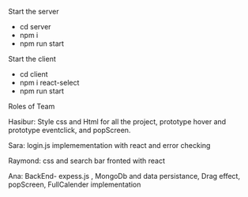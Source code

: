 Start the server
* cd server
* npm i
* npm run start

Start the client
* cd client
* npm i react-select
* npm run start


Roles of Team

Hasibur: Style css and Html for all the project, prototype hover and prototype eventclick, and popScreen. 

Sara: login.js implemementation with react and error checking
 
Raymond: css and search bar fronted with react

Ana: BackEnd- expess.js , MongoDb and data persistance, Drag effect, popScreen, FullCalender implementation

